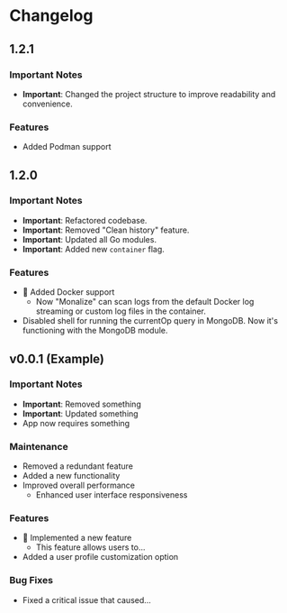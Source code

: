 # Changelog

## 1.2.1

### Important Notes

- **Important**: Changed the project structure to improve readability and convenience.
### Features

- Added Podman support

## 1.2.0

### Important Notes

- **Important**: Refactored codebase.
- **Important**: Removed "Clean history" feature.
- **Important**: Updated all Go modules.
- **Important**: Added new `container` flag.

### Features

- :tada: Added Docker support
    - Now "Monalize" can scan logs from the default Docker log streaming or custom log files in the container.
- Disabled shell for running the currentOp query in MongoDB. Now it's functioning with the MongoDB module.


## v0.0.1 (Example)

### Important Notes

- **Important**: Removed something
- **Important**: Updated something
- App now requires something

### Maintenance

- Removed a redundant feature
- Added a new functionality
- Improved overall performance
    - Enhanced user interface responsiveness

### Features

- :tada: Implemented a new feature
    - This feature allows users to...
- Added a user profile customization option

### Bug Fixes

- Fixed a critical issue that caused...